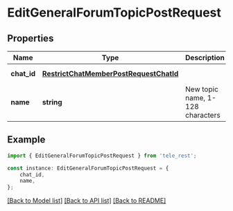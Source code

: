 # EditGeneralForumTopicPostRequest


## Properties

Name | Type | Description | Notes
------------ | ------------- | ------------- | -------------
**chat_id** | [**RestrictChatMemberPostRequestChatId**](RestrictChatMemberPostRequestChatId.md) |  | [default to undefined]
**name** | **string** | New topic name, 1-128 characters | [default to undefined]

## Example

```typescript
import { EditGeneralForumTopicPostRequest } from 'tele_rest';

const instance: EditGeneralForumTopicPostRequest = {
    chat_id,
    name,
};
```

[[Back to Model list]](../README.md#documentation-for-models) [[Back to API list]](../README.md#documentation-for-api-endpoints) [[Back to README]](../README.md)
